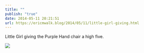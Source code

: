```yaml
---
title: ""
publish: "true"
date: 2014-05-11 20:21:51
url: https://ericmwalk.blog/2014/05/11/little-girl-giving.html
---
```


Little Girl giving the Purple Hand chair a high five.

![](https://ericmwalk.blog/uploads/2022/b287c2bad7.jpg)